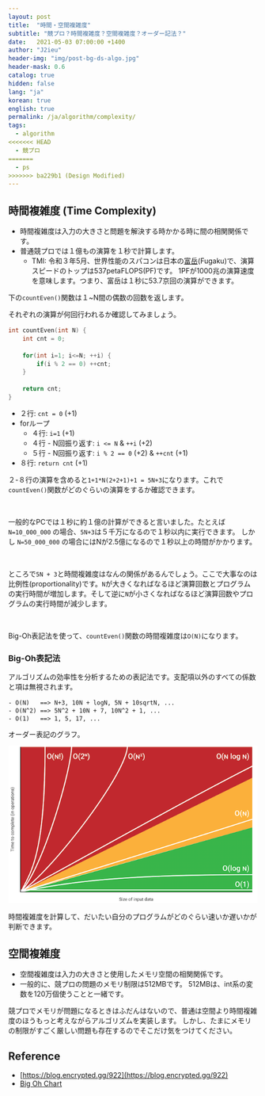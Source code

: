 ```yaml
---
layout: post
title:  "時間・空間複雑度"
subtitle: "競プロ？時間複雑度？空間複雑度？オーダー記法？"
date:   2021-05-03 07:00:00 +1400
author: "J2ieu"
header-img: "img/post-bg-ds-algo.jpg"
header-mask: 0.6
catalog: true
hidden: false
lang: "ja"
korean: true
english: true
permalink: /ja/algorithm/complexity/
tags:
  - algorithm
<<<<<<< HEAD
  - 競プロ
=======
  - ps
>>>>>>> ba229b1 (Design Modified)
---
```


## 時間複雑度 (Time Complexity)
- 時間複雑度は入力の大きさと問題を解決する時かかる時に間の相関関係です。
- 普通競プロでは１億もの演算を１秒で計算します。
  + TMI: 令和３年5月、世界性能のスパコンは日本の[富岳](https://blog.global.fujitsu.com/fgb/2020-06-22/supercomputer-fugaku-named-world-fastest/)(Fugaku)で、演算スピードのトップは537petaFLOPS(PF)です。 
  1PFが1000兆の演算速度を意味します。つまり、富岳は１秒に53.7京回の演算ができます。

下の`countEven()`関数は１~N間の偶数の回数を返します。

それぞれの演算が何回行われるか確認してみましょう。

```cpp
int countEven(int N) {
    int cnt = 0;

    for(int i=1; i<=N; ++i) {
        if(i % 2 == 0) ++cnt;
    }

    return cnt;
}
```

- ２行: `cnt = 0` (+1)
- forループ
  + ４行: `i=1` (+1)
  + ４行 - N回振り返す: `i <= N` & `++i` (+2) 
  + ５行 - N回振り返す: `i % 2 == 0` (+2) & `++cnt` (+1)
- ８行: `return cnt` (+1)

２-８行の演算を含めると`1+1*N(2+2+1)+1 = 5N+3`になります。これで`countEven()`関数がどのぐらいの演算をするか確認できます。

<br>

一般的なPCでは１秒に約１億の計算ができると言いました。たとえば `N=10_000_000` の場合、`5N+3`は５千万になるので１秒以内に実行できます。
しかし `N=50_000_000` の場合にはNが2.5億になるので１秒以上の時間がかかります。

<br>

ところで`5N + 3`と時間複雑度はなんの関係があるんでしょう。ここで大事なのは比例性(proportionality)です。`N`が大きくなればなるほど演算回数とプログラムの実行時間が増加します。そして逆に`N`が小さくなればなるほど演算回数やプログラムの実行時間が減少します。

<br>

Big-Oh表記法を使って、`countEven()`関数の時間複雑度は`O(N)`になります。

### Big-Oh表記法
アルゴリズムの効率性を分析するための表記法です。支配項以外のすべての係数と項は無視されます。

```
- O(N)   ==> N+3, 10N + logN, 5N + 10sqrtN, ...
- O(N^2) ==> 5N^2 + 10N + 7, 10N^2 + 1, ...
- O(1)   ==> 1, 5, 17, ...
```

オーダー表記のグラフ。

![Big-Oh Chart](/img/in-post/ds-algo/complexity/big-oh.png)

時間複雑度を計算して、だいたい自分のプログラムがどのぐらい速いか遅いかが判断できます。

## 空間複雑度
- 空間複雑度は入力の大きさと使用したメモリ空間の相関関係です。
- 一般的に、競プロの問題のメモリ制限は512MBです。 512MBは、int系の変数を120万個使うことと一緒です。

競プロでメモリが問題になるときはふだんはないので、普通は空間より時間複雑度のほうもっと考えながらアルゴリズムを実装します。
しかし、たまにメモリの制限がすごく厳しい問題も存在するのでそこだけ気をつけてください。

## Reference
- [https://blog.encrypted.gg/922](https://blog.encrypted.gg/922)
- [Big Oh Chart](https://danielmiessler.com/study/big-o-notation/)